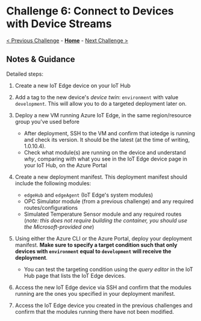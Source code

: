 # Challenge 6: Connect to Devices with Device Streams
[< Previous Challenge](./Challenge-05.md) - **[Home](README.md)** - [Next Challenge >](./Challenge-07.md)
## Notes & Guidance

Detailed steps:

1. Create a new IoT Edge device on your IoT Hub
1. Add a tag to the new device's *device twin*: `environment` with value `development`. This will allow you to do a targeted deployment later on. 
1. Deploy a new VM running Azure IoT Edge, in the same region/resource group you've used before
    - After deployment, SSH to the VM and confirm that iotedge is running and check its version. It should be the latest (at the time of writing, 1.0.10.4).
    - Check what module(s) are running on the device and understand *why*, comparing with what you see in the IoT Edge device page in your IoT Hub, on the Azure Portal
1. Create a new deployment manifest. This deployment manifest should include the following modules:

    - `edgeHub` and `edgeAgent` (IoT Edge's system modules)
    - OPC Simulator module (from a previous challenge) and any required routes/configurations
    - Simulated Temperature Sensor module and any required routes (*note: this does not require building the container, you should use the Microsoft-provided one*)

1. Using either the Azure CLI or the Azure Portal, deploy your deployment manifest. **Make sure to specify a target condition such that only devices with `environment` equal to `development` will receive the deployment**.

    - You can test the targeting condition using the *query editor* in the IoT Hub page that lists the IoT Edge devices.

1. Access the new IoT Edge device via SSH and confirm that the modules running are the ones you specified in your deployment manifest.

1. Access the IoT Edge device you created in the previous challenges and confirm that the modules running there have not been modified.